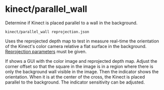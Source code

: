 # kinect/parallel\_wall

Determine if Kinect is placed parallel to a wall in the background.

    kinect/parallel_wall reprojection.json

Uses the reprojected depth map to test in measure real-time the orientation of the Kinect's color camera relative a flat surface in the background. [Reprojection parameters](../../data/reprojection.html) must be given.

If shows a GUI with the color image and reprojected depth map. Adjust the corner offset so that the square in the image is in a region where there is only the background wall visible in the image. Then the indicator shows the orientation. When it is at the center of the cross, the Kinect is placed parallel to the background. The indicator sensitivity can be adjusted.
